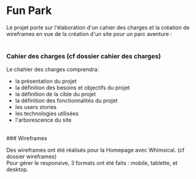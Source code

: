 # Fun Park

Le projet porte sur l'élaboration d'un cahier des charges et la création de wireframes en vue de la création d'un site pour un parc aventure :<br/><br/>

### Cahier des charges (cf dossier cahier des charges)

Le chahier des charges comprendra:
- la présentation du projet
- la définition des besoins et objectifs du projet
- la définition de la cible du projet
- la définition des fonctionnalités du projet
- les users stories
- les technologies utilisées
- l'arborescence du site

<br/>
### Wireframes

Des wireframes ont été réalisés pour la Homepage avec Whimsical. (cf dossier wireframes)<br/>
Pour gérer le responsive, 3 formats ont été faits : mobile, tablette, et desktop.

  
